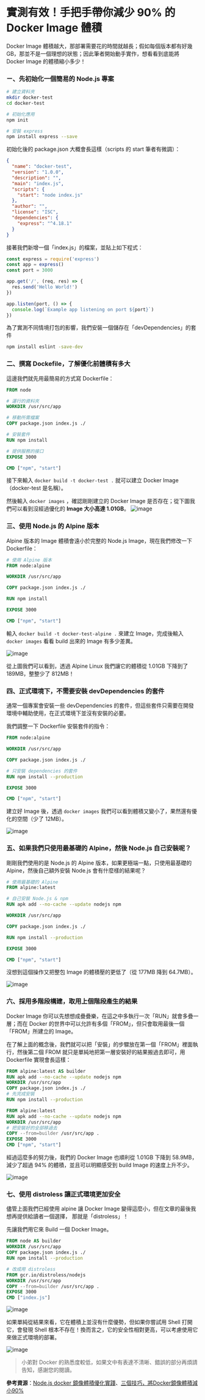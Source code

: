 # 實測有效！手把手帶你減少 90% 的 Docker Image 體積

Docker Image 體積越大，那部署需要花的時間就越長；假如每個版本都有好幾 GB，那並不是一個理想的狀態；因此筆者開始動手實作，想看看到底能將 Docker Image 的體積縮小多少！

### ㄧ、先初始化一個簡易的 Node.js 專案

```sh
# 建立資料夾
mkdir docker-test
cd docker-test

# 初始化應用
npm init

# 安裝 express
npm install express --save
```

初始化後的 package.json 大概會長這樣（scripts 的 start 筆者有微調）：

```json
{
  "name": "docker-test",
  "version": "1.0.0",
  "description": "",
  "main": "index.js",
  "scripts": {
    "start": "node index.js"
  },
  "author": "",
  "license": "ISC",
  "dependencies": {
    "express": "^4.18.1"
  }
}
```

接著我們新增一個「index.js」的檔案，並貼上如下程式：
```js
const express = require('express')
const app = express()
const port = 3000

app.get('/', (req, res) => {
  res.send('Hello World!')
})

app.listen(port, () => {
  console.log(`Example app listening on port ${port}`)
})

```

為了實測不同情境打包的影響，我們安裝一個儲存在「devDependencies」的套件
```sh
npm install eslint -save-dev
```

### 二、撰寫 Dockefile，了解優化前體積有多大

這邊我們就先用最簡易的方式寫 Dockerfile：

```Dockerfile
FROM node

# 運行的資料夾
WORKDIR /usr/src/app

# 移動所需檔案
COPY package.json index.js ./

# 安裝套件
RUN npm install

# 提供服務的接口
EXPOSE 3000

CMD ["npm", "start"]
```

接下來輸入 `docker build -t docker-test .` 就可以建立 Docker Image（docker-test 是名稱）。

然後輸入 `docker images` ，確認剛剛建立的 Docker Image 是否存在；從下圖我們可以看到沒經過優化的 **Image 大小高達 1.01GB**。
![image](img/init-docker-images.png)

### 三、使用 Node.js 的 Alpine 版本

Alpine 版本的 Image 體積會遠小於完整的 Node.js Image，現在我們修改一下 Dockerfile：

```Dockerfile
# 使用 Alpine 版本 
FROM node:alpine

WORKDIR /usr/src/app

COPY package.json index.js ./

RUN npm install

EXPOSE 3000

CMD ["npm", "start"]
```

輸入 `docker build -t docker-test-alpine .` 來建立 Image，完成後輸入 `docker images` 看看 build 出來的 Image 有多少差異。

![image](img/alpine-docker-images.png)

從上圖我們可以看到，透過 Alpine Linux 我們讓它的體積從 1.01GB 下降到了 189MB，整整少了 812MB！

### 四、正式環境下，不需要安裝 devDependencies 的套件

通常一個專案會安裝一些 devDependencies 的套件，但這些套件只需要在開發環境中輔助使用，在正式環境下並沒有安裝的必要。

我們調整一下 Dockerfile 安裝套件的指令：

```Dockerfile
FROM node:alpine

WORKDIR /usr/src/app

COPY package.json index.js ./

# 只安裝 dependencies 的套件
RUN npm install --production

EXPOSE 3000

CMD ["npm", "start"]
```

建立好 Image 後，透過 `docker images` 我們可以看到體積又變小了，果然還有優化的空間（少了 12MB）。

![image](img/alpine-production-docker-images.png)

### 五、如果我們只使用最基礎的 Alpine，然後 Node.js 自己安裝呢？

剛剛我們使用的是 Node.js 的 Alpine 版本，如果更極端一點，只使用最基礎的 Alpine，然後自己額外安裝 Node.js 會有什麼樣的結果呢？

```Dockerfile
# 使用最基礎的 Alpine
FROM alpine:latest

# 自己安裝 Node.js & npm
RUN apk add --no-cache --update nodejs npm

WORKDIR /usr/src/app

COPY package.json index.js ./

RUN npm install --production

EXPOSE 3000

CMD ["npm", "start"]
```

沒想到這個操作又把整包 Image 的體積壓的更低了（從 177MB 降到 64.7MB）。

![image](img/alpine-production-docker-images.png)

### 六、採用多階段構建，取用上個階段產生的結果

Docker Image 你可以先想想成疊疊樂，在這之中多執行一次「RUN」就會多疊一層；而在 Docker 的世界中可以允許有多個「FROM」，但只會取用最後一個「FROM」所建立的 Image。

在了解上面的概念後，我們就可以把「安裝」的步驟放在第一個「FROM」裡面執行，然後第二個 FROM 就只是單純地把第一層安裝好的結果搬過去即可，用 Dockerfile 實現會長這樣：

```Dockerfile
FROM alpine:latest AS builder
RUN apk add --no-cache --update nodejs npm
WORKDIR /usr/src/app
COPY package.json index.js ./
# 先完成安裝
RUN npm install --production

FROM alpine:latest
RUN apk add --no-cache --update nodejs npm
WORKDIR /usr/src/app
# 把安裝好的全部移過去
COPY --from=builder /usr/src/app .
EXPOSE 3000
CMD ["npm", "start"]
```

經過這麼多的努力後，我們的 Docker Image 也順利從 1.01GB 下降到 58.9MB，減少了超過 94% 的體積，並且可以明顯感受到 build Image 的速度上升不少。

![image](img/alpine-stage-docker-images.png)

### 七、使用 distroless 讓正式環境更加安全

儘管上面我們已經使用 alpine 讓 Docker Image 變得這麼小，但在文章的最後我想再提供給讀者一個選擇，
那就是「distroless」！

先讓我們用它來 Build 一個 Docker Image。

```Dockerfile
FROM node AS builder
WORKDIR /usr/src/app
COPY package.json index.js ./
RUN npm install --production

# 改成用 distroless
FROM gcr.io/distroless/nodejs
WORKDIR /usr/src/app
COPY --from=builder /usr/src/app .
EXPOSE 3000
CMD ["index.js"]
```

![image](img/distroless-stage-docker-images.png)

如果單純從結果來看，它在體積上並沒有什麼優勢，但如果你嘗試用 Shell 打開它，會發現 Shell 根本不存在！換而言之，它的安全性相對更高，可以考慮使用它來做正式環境的部署。

![image](img/distroless-none-shell.png)

> 小弟對 Docker 的熟悉度較低，如果文中有表達不清晰、錯誤的部分再煩請告知，感謝您的閱讀。

**參考資源**：[Node.js docker 鏡像體積優化實踐](https://cnodejs.org/topic/5cada94fdad66d658e40782c)、[三個技巧，將Docker鏡像體積減小90%](https://www.techug.com/post/3-simple-tricks-for-smaller-docker-images/)